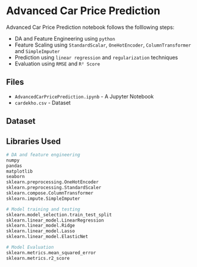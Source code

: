 # Advanced Car Price Prediction

Advanced Car Price Prediction notebook follows the folllowing steps:
- DA and Feature Engineering using `python`
- Feature Scaling using `StandardScalar`, `OneHotEncoder`, `ColumnTransformer` and `SimpleImputer`
- Prediction using `linear regression` and `regularization` techniques
- Evaluation using `RMSE` and `R² Score`

## Files

- `AdvancedCarPricePrediction.ipynb` - A Jupyter Notebook
- `cardekho.csv` - Dataset

## Dataset

## Libraries Used


```python
# DA and feature engineering
numpy
pandas
matplotlib
seaborn
sklearn.preprocessing.OneHotEncoder
sklearn.preprocessing.StandardScaler
sklearn.compose.ColumnTransformer
sklearn.impute.SimpleImputer

# Model training and testing
sklearn.model_selection.train_test_split
sklearn.linear_model.LinearRegression
sklearn.linear_model.Ridge
sklearn.linear_model.Lasso
sklearn.linear_model.ElasticNet

# Model Evaluation
sklearn.metrics.mean_squared_error
sklearn.metrics.r2_score
```
